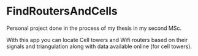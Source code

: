 # FindRoutersAndCells

Personal project done in the process of my thesis in my second MSc.

With this app you can locate Cell towers and Wifi routers based on their signals and triangulation along with data available online (for cell towers).
